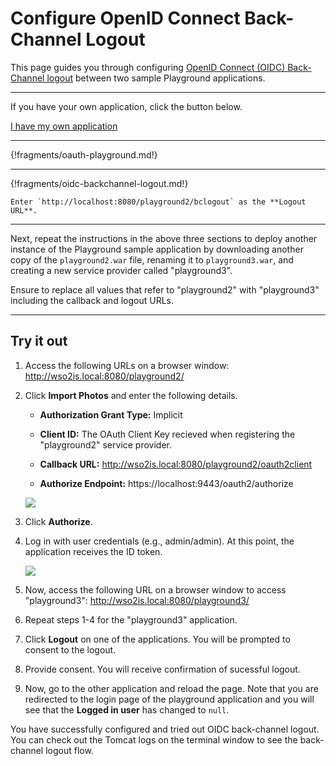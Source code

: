 # Configure OpenID Connect Back-Channel Logout 

This page guides you through configuring [OpenID Connect (OIDC) Back-Channel logout](insertlink) between two sample Playground applications. 

----
If you have your own application, click the button below.

<a class="samplebtn_a" href="../../guides/login/oidc-backchannel-logout"   rel="nofollow noopener">I have my own application</a>

----

{!fragments/oauth-playground.md!}

----

{!fragments/oidc-backchannel-logout.md!}

    Enter `http://localhost:8080/playground2/bclogout` as the **Logout URL**.

----

Next, repeat the instructions in the above three sections to deploy another instance of the Playground sample application by downloading another copy of the `playground2.war` file, renaming it to `playground3.war`, and creating a new service provider called "playground3". 

Ensure to replace all values that refer to "playground2" with "playground3" including the callback and logout URLs. 

----

## Try it out

1. Access the following URLs on a browser window: <http://wso2is.local:8080/playground2/>

2. Click **Import Photos** and enter the following details.

    - **Authorization Grant Type:** Implicit
    
    - **Client ID:** The OAuth Client Key recieved when registering the "playground2" service provider.
    
    - **Callback URL:** http://wso2is.local:8080/playground2/oauth2client

	- **Authorize Endpoint:** https://localhost:9443/oauth2/authorize
    
    <img name='implicit-with-playground' src='../../assets/img/samples/implicit-with-playground.png' class='img-zoomable'/>
	
3. Click **Authorize**. 

4. Log in with user credentials (e.g., admin/admin). At this point, the application receives the ID token. 

	<img name='implicit-id-token' src='../../assets/img/samples/implicit-id-token.png' class='img-zoomable'/>

5. Now, access the following URL on a browser window to access "playground3": <http://wso2is.local:8080/playground3/>

6. Repeat steps 1-4 for the "playground3" application.

7. Click **Logout** on one of the applications. You will be prompted to consent to the logout. 

8. Provide consent. You will receive confirmation of sucessful logout. 

9. Now, go to the other application and reload the page. Note that you are redirected to the login page of the playground application and you will see that the **Logged in user** has changed to `null`. 

You have successfully configured and tried out OIDC back-channel logout. You can check out the Tomcat logs on the terminal window to see the back-channel logout flow. 

